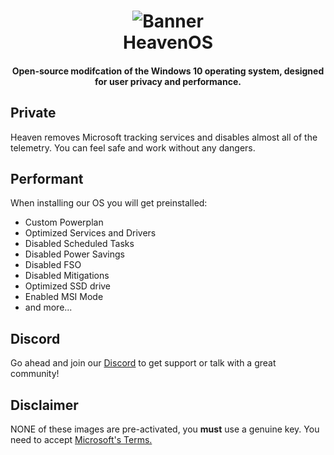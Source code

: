 <h1 align="center">
<img src="https://github.com/Heaven-OS/HeavenOS/blob/main/img/banner.jpg" alt="Banner"</img>
  <br>
  HeavenOS
  <br>
</h1>
<h4 align="center"> Open-source modifcation of the Windows 10 operating system, designed for user privacy and performance. </h4>

<h2> Private </h2>

Heaven removes Microsoft tracking services and disables almost all of the telemetry.
You can feel safe and work without any dangers.

<h2> Performant </h2>

When installing our OS you will get preinstalled:

- Custom Powerplan
- Optimized Services and Drivers
- Disabled Scheduled Tasks
- Disabled Power Savings
- Disabled FSO
- Disabled Mitigations
- Optimized SSD drive
- Enabled MSI Mode
- and more...

<h2> Discord </h2>

Go ahead and join our [Discord](https://dsc.gg/heavenos) to get support or talk with a great community!

<h2> Disclaimer </h2>

NONE of these images are pre-activated, you **must** use a genuine key.
You need to accept [Microsoft's Terms.](https://www.microsoft.com/en-us/Useterms/Retail/Windows/10/UseTerms_Retail_Windows_10_English.htm)
